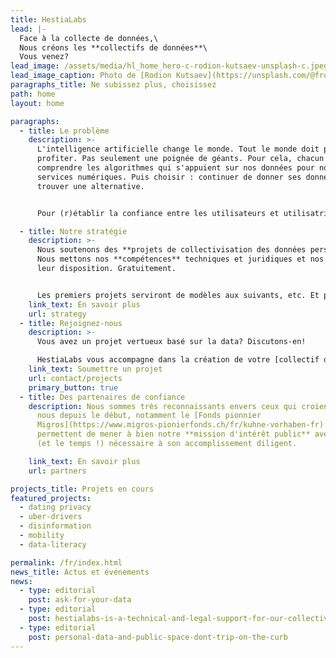 ```yaml
---
title: HestiaLabs
lead: |-
  Face à la collecte de données,\
  Nous créons les **collectifs de données**\
  Vous venez?
lead_image: /assets/media/hl_home_hero-c-rodion-kutsaev-unsplash-c.jpeg
lead_image_caption: Photo de [Rodion Kutsaev](https://unsplash.com/@frostroomhead)
paragraphs_title: Ne subissez plus, choisissez
path: home
layout: home

paragraphs:
  - title: Le problème
    description: >-
      L'intelligence artificielle change le monde. Tout le monde doit pouvoir en
      profiter. Pas seulement une poignée de géants. Pour cela, chacun doit pouvoir
      comprendre les algorithmes qui s'appuient sur nos données pour nous offrir des
      services numériques. Puis choisir : continuer de donner ses données, ou
      trouver une alternative.


      Pour (r)établir la confiance entre les utilisateurs et utilisatrices et ceux qui développent les services numériques, nous créons les "[collectifs de données](/fr/projects/)": mains dans la main, utilisateurs et entrepreneurs y décident quelles données sont utilisées, comment elles sont utilisées, et dans quels buts.

  - title: Notre stratégie
    description: >-
      Nous soutenons des **projets de collectivisation des données personnelles**.
      Nous mettons nos **compétences** techniques et juridiques et nos **réseaux** à
      leur disposition. Gratuitement.


      Les premiers projets serviront de modèles aux suivants, etc. Et peu à peu, grâce à ces exemples très concrets, tout le monde comprendra **la valeur des données que nous générons.**
    link_text: En savoir plus
    url: strategy
  - title: Rejoignez-nous
    description: >-
      Vous avez un projet vertueux basé sur la data? Discutons-en!

      HestiaLabs vous accompagne dans la création de votre [collectif de données](/fr/projects/) et de la communauté d'utilisateurs/trices associée. **Gratuitement!**
    link_text: Soumettre un projet
    url: contact/projects
    primary_button: true
  - title: Des partenaires de confiance
    description: Nous sommes très reconnaissants envers ceux qui croient en
      nous depuis le début, notamment le [Fonds pionnier
      Migros](https://www.migros-pionierfonds.ch/fr/kuhne-vorhaben-fr). Ils nous
      permettent de mener à bien notre **mission d'intérêt public** avec la rigueur
      (et le temps !) nécessaire à son accomplissement diligent.

    link_text: En savoir plus
    url: partners

projects_title: Projets en cours
featured_projects:
  - dating privacy
  - uber-drivers
  - disinformation
  - mobility
  - data-literacy

permalink: /fr/index.html
news_title: Actus et événements
news:
  - type: editorial
    post: ask-for-your-data
  - type: editorial
    post: hestialabs-is-a-technical-and-legal-support-for-our-collective-explains-jessica-pidoux
  - type: editorial
    post: personal-data-and-public-space-dont-trip-on-the-curb
---
```

